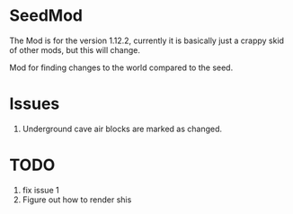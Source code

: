 # SeedMod

The Mod is for the version 1.12.2, 
currently 
it is basically just a crappy skid of other mods,
but this will change.

Mod for finding changes to the world compared to the seed.

# Issues
1.  Underground cave air blocks are marked as changed.

# TODO
1. fix issue 1
2. Figure out how to render shis
